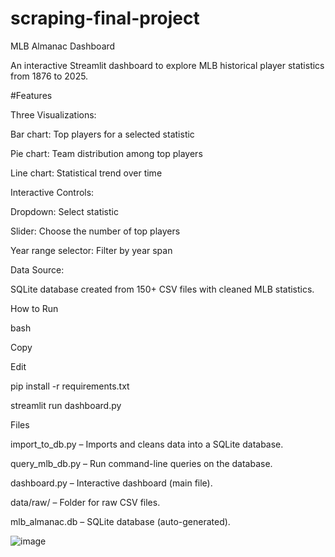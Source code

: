 # scraping-final-project

 MLB Almanac Dashboard
 
An interactive Streamlit dashboard to explore MLB historical player statistics from 1876 to 2025.

#Features

Three Visualizations:

Bar chart: Top players for a selected statistic

Pie chart: Team distribution among top players

Line chart: Statistical trend over time

Interactive Controls:

Dropdown: Select statistic

Slider: Choose the number of top players

Year range selector: Filter by year span


Data Source:

SQLite database created from 150+ CSV files with cleaned MLB statistics.

How to Run

bash

Copy

Edit

pip install -r requirements.txt

streamlit run dashboard.py

Files

import_to_db.py – Imports and cleans data into a SQLite database.

query_mlb_db.py – Run command-line queries on the database.

dashboard.py – Interactive dashboard (main file).

data/raw/ – Folder for raw CSV files.

mlb_almanac.db – SQLite database (auto-generated).

![image](https://github.com/user-attachments/assets/56fe5d28-6d24-4030-a915-1c4dc19a567c)
